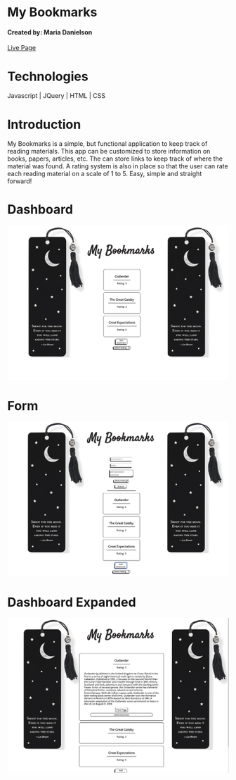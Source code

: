 # My Bookmarks
#### Created by:  Maria Danielson
[Live Page](https://thinkful-ei-heron.github.io/maria-bookmark-app/)



# Technologies 
Javascript | JQuery |  HTML | CSS


# Introduction
My Bookmarks is a simple, but functional application to keep track of reading materials. This app can be customized to store information on books, papers, articles, etc. The can store links to keep track of where the material was found. A rating system is also in place so that the user can rate each reading material on a scale of 1 to 5. Easy, simple and straight forward! 


# Dashboard
![Dashboard](./images/LP.png)

# Form
![Form](./images/DB.png)

# Dashboard Expanded
![Dashboard Expanded](./images/DBExpanded.png)

